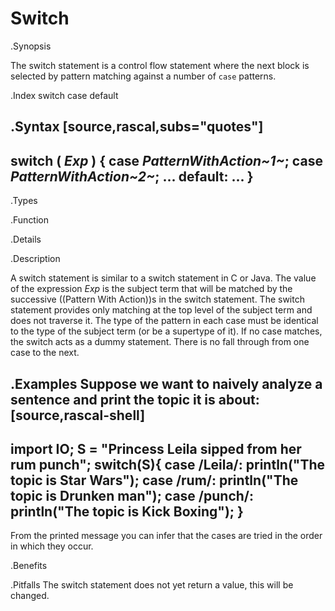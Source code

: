 # Switch

.Synopsis

The switch statement is a control flow statement
where the next block is selected by pattern matching
against a number of `case` patterns. 

.Index
switch case default

.Syntax
[source,rascal,subs="quotes"]
----
switch ( _Exp_ ) {
case _PatternWithAction~1~_;
case _PatternWithAction~2~_;
...
default: ...
}
----

.Types

.Function

.Details

.Description

A switch statement is similar to a switch statement in C or Java.
The value of the expression _Exp_ is the subject term that will be matched by the successive 
((Pattern With Action))s in the switch statement. The switch statement provides only matching at the top level of 
the subject term and does not traverse it. The type of the pattern in each case must be identical to the type of 
the subject term (or be a supertype of it). If no case matches, the switch acts as a dummy statement.
There is no fall through from one case to the next.

.Examples
Suppose we want to naively analyze a sentence and print the topic it is about:
[source,rascal-shell]
----
import IO;
S = "Princess Leila sipped from her rum punch";
switch(S){
  case /Leila/: println("The topic is Star Wars");
  case /rum/:   println("The topic is Drunken man");
  case /punch/: println("The topic is Kick Boxing");
}
----
From the printed message you can infer that the cases are tried in the order in which they occur.

.Benefits

.Pitfalls
The switch statement does not yet return a value, this will be changed.

